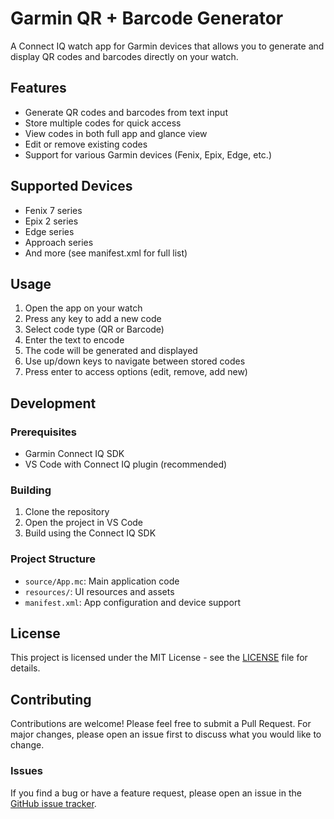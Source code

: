# Garmin QR + Barcode Generator

A Connect IQ watch app for Garmin devices that allows you to generate and display QR codes and barcodes directly on your watch.

## Features

- Generate QR codes and barcodes from text input
- Store multiple codes for quick access
- View codes in both full app and glance view
- Edit or remove existing codes
- Support for various Garmin devices (Fenix, Epix, Edge, etc.)

## Supported Devices

- Fenix 7 series
- Epix 2 series
- Edge series
- Approach series
- And more (see manifest.xml for full list)

## Usage

1. Open the app on your watch
2. Press any key to add a new code
3. Select code type (QR or Barcode)
4. Enter the text to encode
5. The code will be generated and displayed
6. Use up/down keys to navigate between stored codes
7. Press enter to access options (edit, remove, add new)

## Development

### Prerequisites

- Garmin Connect IQ SDK
- VS Code with Connect IQ plugin (recommended)

### Building

1. Clone the repository
2. Open the project in VS Code
3. Build using the Connect IQ SDK

### Project Structure

- `source/App.mc`: Main application code
- `resources/`: UI resources and assets
- `manifest.xml`: App configuration and device support

## License

This project is licensed under the MIT License - see the [LICENSE](LICENSE) file for details.

## Contributing

Contributions are welcome! Please feel free to submit a Pull Request. For major changes, please open an issue first to discuss what you would like to change.

### Issues

If you find a bug or have a feature request, please open an issue in the [GitHub issue tracker](https://github.com/zetxek/garmin-qr/issues).